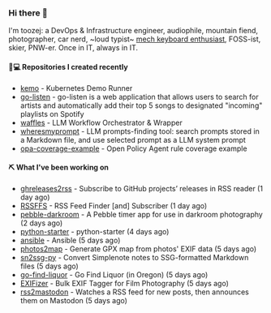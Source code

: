 ### Hi there 👋

I'm toozej: a DevOps & Infrastructure engineer, audiophile, mountain fiend, photographer, car nerd, ~loud typist~ [mech keyboard enthusiast](https://github.com/toozej/keebs), FOSS-ist, skier, PNW-er. Once in IT, always in IT.

#### 👨💻 Repositories I created recently

- [kemo](https://github.com/toozej/kemo) - Kubernetes Demo Runner
- [go-listen](https://github.com/toozej/go-listen) - go-listen is a web application that allows users to search for artists and automatically add their top 5 songs to designated "incoming" playlists on Spotify
- [waffles](https://github.com/toozej/waffles) - LLM Workflow Orchestrator & Wrapper
- [wheresmyprompt](https://github.com/toozej/wheresmyprompt) - LLM prompts-finding tool: search prompts stored in a Markdown file, and use selected prompt as a LLM system prompt
- [opa-coverage-example](https://github.com/toozej/opa-coverage-example) - Open Policy Agent rule coverage example

#### ⛏️ What I've been working on

- [ghreleases2rss](https://github.com/toozej/ghreleases2rss) - Subscribe to GitHub projects’ releases in RSS reader (1 day ago)
- [RSSFFS](https://github.com/toozej/RSSFFS) - RSS Feed Finder [and] Subscriber (1 day ago)
- [pebble-darkroom](https://github.com/toozej/pebble-darkroom) - A Pebble timer app for use in darkroom photography (2 days ago)
- [python-starter](https://github.com/toozej/python-starter) - python-starter (4 days ago)
- [ansible](https://github.com/toozej/ansible) - Ansible (5 days ago)
- [photos2map](https://github.com/toozej/photos2map) - Generate GPX map from photos' EXIF data (5 days ago)
- [sn2ssg-py](https://github.com/toozej/sn2ssg-py) - Convert Simplenote notes to SSG-formatted Markdown files (5 days ago)
- [go-find-liquor](https://github.com/toozej/go-find-liquor) - Go Find Liquor (in Oregon) (5 days ago)
- [EXIFizer](https://github.com/toozej/EXIFizer) - Bulk EXIF Tagger for Film Photography (5 days ago)
- [rss2mastodon](https://github.com/toozej/rss2mastodon) - Watches a RSS feed for new posts, then announces them on Mastodon (5 days ago)

